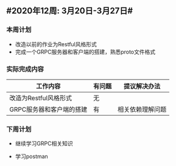 ## #2020年12周: 3月20日-3月27日#

### 本周计划

- 改造以前的作业为Restful风格形式
- 完成一个GRPC服务器和客户端的搭建，熟悉proto文件格式

### 实际完成内容

| 工作内容                 | 有问题 | 提议解决办法     |
| ------------------------ | ------ | ---------------- |
| 改造为Restful风格形式    | 无     |                  |
| GRPC服务器和客户端的搭建 | 有     | 相关依赖理解问题 |

### 下周计划

- 继续学习GRPC相关知识

- 学习postman

  
